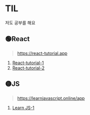 # TIL
저도 공부를 해요

## 🟢React
> https://react-tutorial.app

1. [React-tutorial-1](https://github.com/harim061/TIL/blob/main/React/React-tutorial-1.md)
2. [React-tutorial-2](https://github.com/harim061/TIL/blob/main/React/React-tutorial-2.md)


## 🟡JS
> https://learnjavascript.online/app

1. [Learn JS-1](https://github.com/harim061/TIL/blob/main/JS/Learn%20JS%20-1.md)
